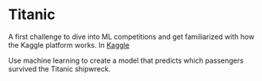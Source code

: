# Titanic
A first challenge to dive into ML competitions and get familiarized with how the Kaggle platform works. 
In [Kaggle](https://www.kaggle.com/mohsenpirmoradian/survived-or-passed-away)

Use machine learning to create a model that predicts which passengers survived the Titanic shipwreck.
